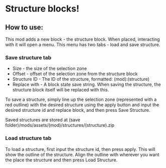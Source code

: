 # Structure blocks!

## How to use:
This mod adds a new block - the structure block.
When placed, interacting with it will open a menu.
This menu has two tabs - load and save structure.

### Save structure tab
- Size - the size of the selection zone
- Offset - offset of the selection zone from the structure block
- Structure ID - The ID of the structure, formatted: (mod):(structure)
- Replace with - A block state save string. When saving the structure, the structure block itself will be replaced with this.

To save a structure, simply line up the selection zone (represented with a red outline)
with the desired structure using the apply button and input the desired structure id and replace block, and then press Save Structure.

Saved structures are stored at (save folder)/mods/assets/(mod)/structures/(structure).zip

### Load structure tab
To load a structure, first input the structure id, then press apply. This will show the outline of the structure.
Align the outline with wherever you want the place the structure and then press Load Structure.